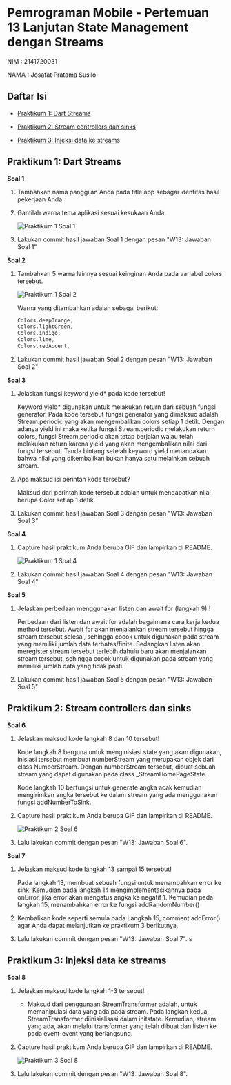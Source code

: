 # Pemrograman Mobile - Pertemuan 13 Lanjutan State Management dengan Streams

NIM :  2141720031

NAMA : Josafat Pratama Susilo

## Daftar Isi

- [Praktikum 1: Dart Streams](#praktikum-1-dart-streams)

- [Praktikum 2: Stream controllers dan sinks](#praktikum-2-stream-controllers-dan-sinks)

- [Praktikum 3: Injeksi data ke streams](#praktikum-3-injeksi-data-ke-streams)

## Praktikum 1: Dart Streams

**Soal 1**

1. Tambahkan nama panggilan Anda pada title app sebagai identitas hasil pekerjaan Anda.

2. Gantilah warna tema aplikasi sesuai kesukaan Anda.

    ![Praktikum 1 Soal 1](docs/praktikum_1_soal1.png)

3. Lakukan commit hasil jawaban Soal 1 dengan pesan "W13: Jawaban Soal 1"

**Soal 2**

1. Tambahkan 5 warna lainnya sesuai keinginan Anda pada variabel colors tersebut.

    ![Praktikum 1 Soal 2](docs/praktikum_1_soal2.png)

    Warna yang ditambahkan adalah sebagai berikut:

    ```dart
    Colors.deepOrange,
    Colors.lightGreen,
    Colors.indigo,
    Colors.lime,
    Colors.redAccent,
    ```
2. Lakukan commit hasil jawaban Soal 2 dengan pesan "W13: Jawaban Soal 2"

**Soal 3**

1. Jelaskan fungsi keyword yield* pada kode tersebut!

    Keyword yield* digunakan untuk melakukan return dari sebuah fungsi generator. Pada kode tersebut fungsi generator yang dimaksud adalah Stream.periodic yang akan mengembalikan colors setiap 1 detik. Dengan adanya yield ini maka ketika fungsi Stream.periodic melakukan return colors, fungsi Stream.periodic akan tetap berjalan walau telah melakukan return karena yield yang akan mengembalikan nilai dari fungsi tersebut. Tanda bintang setelah keyword yield menandakan bahwa nilai yang dikembalikan bukan hanya satu melainkan sebuah stream.

2. Apa maksud isi perintah kode tersebut?

    Maksud dari perintah kode tersebut adalah untuk mendapatkan nilai berupa Color setiap 1 detik. 

3. Lakukan commit hasil jawaban Soal 3 dengan pesan "W13: Jawaban Soal 3"

**Soal 4**

1. Capture hasil praktikum Anda berupa GIF dan lampirkan di README.

    ![Praktikum 1 Soal 4](docs/praktikum_1_soal4.gif)

2. Lakukan commit hasil jawaban Soal 4 dengan pesan "W13: Jawaban Soal 4"

**Soal 5**

1. Jelaskan perbedaan menggunakan listen dan await for (langkah 9) !

    Perbedaan dari listen dan await for adalah bagaimana cara kerja kedua method tersebut. Await for akan menjalankan stream tersebut hingga stream tersebut selesai, sehingga cocok untuk digunakan pada stream yang memiliki jumlah data terbatas/finite. Sedangkan listen akan meregister stream tersebut terlebih dahulu baru akan menjalankan stream tersebut, sehingga cocok untuk digunakan pada stream yang memiliki jumlah data yang tidak pasti.

2. Lakukan commit hasil jawaban Soal 5 dengan pesan "W13: Jawaban Soal 5"

## Praktikum 2: Stream controllers dan sinks

**Soal 6**

1. Jelaskan maksud kode langkah 8 dan 10 tersebut!

    Kode langkah 8 berguna untuk menginisiasi state yang akan digunakan, inisiasi tersebut membuat numberStream yang merupakan objek dari class NumberStream. Dengan numberStream tersebut, dibuat sebuah stream yang dapat digunakan pada class _StreamHomePageState.

    Kode langkah 10 berfungsi untuk generate angka acak kemudian mengirimkan angka tersebut ke dalam stream yang ada menggunakan fungsi addNumberToSink.

2. Capture hasil praktikum Anda berupa GIF dan lampirkan di README.

    ![Praktikum 2 Soal 6](docs/praktikum_2_soal6.gif)

3. Lalu lakukan commit dengan pesan "W13: Jawaban Soal 6".

**Soal 7**

1. Jelaskan maksud kode langkah 13 sampai 15 tersebut!

    Pada langkah 13, membuat sebuah fungsi untuk menambahkan error ke sink. Kemudian pada langkah 14 mengimplementasikannya pada onError, jika error akan mengatus angka ke negatif 1. Kemudian pada langkah 15, menambahkan error ke fungsi addRandomNumber()

2. Kembalikan kode seperti semula pada Langkah 15, comment addError() agar Anda dapat melanjutkan ke praktikum 3 berikutnya.

3. Lalu lakukan commit dengan pesan "W13: Jawaban Soal 7".
s
## Praktikum 3: Injeksi data ke streams

**Soal 8**

1. Jelaskan maksud kode langkah 1-3 tersebut!

    - Maksud dari penggunaan StreamTransformer adalah, untuk memanipulasi data yang ada pada stream. Pada langkah kedua, StreamTransformer diinisialisasi dalam initstate. Kemudian, stream yang ada, akan melalui transformer yang telah dibuat dan listen ke pada event-event yang berlangsung.

2. Capture hasil praktikum Anda berupa GIF dan lampirkan di README.

    ![Praktikum 3 Soal 8](docs/praktikum_3_soal8.gif)

3. Lalu lakukan commit dengan pesan "W13: Jawaban Soal 8".